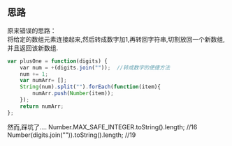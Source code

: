 
## 思路

原来错误的思路：<br>
将给定的数组元素连接起来,然后转成数字加1,再转回字符串,切割放回一个新数组,并且返回该新数组.
```javascript
var plusOne = function(digits) {
    var num = +(digits.join(""));  //转成数字的便捷方法
    num += 1;
    var numArr= [];
    String(num).split("").forEach(function(item){
        numArr.push(Number(item));
    });
    return numArr;
};
```
然而,踩坑了....
Number.MAX_SAFE_INTEGER.toString().length; //16
Number(digits.join("")).toString().length; //19
